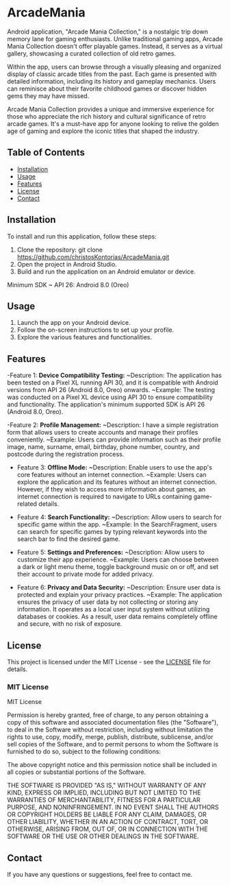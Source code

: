 # ArcadeMania

Android application, "Arcade Mania Collection," is a nostalgic trip down memory lane for gaming enthusiasts. Unlike traditional gaming apps, Arcade Mania Collection doesn't offer playable games. Instead, it serves as a virtual gallery, showcasing a curated collection of old retro games.

Within the app, users can browse through a visually pleasing and organized display of classic arcade titles from the past. Each game is presented with detailed information, including its history and gameplay mechanics. Users can reminisce about their favorite childhood games or discover hidden gems they may have missed.

Arcade Mania Collection provides a unique and immersive experience for those who appreciate the rich history and cultural significance of retro arcade games. It's a must-have app for anyone looking to relive the golden age of gaming and explore the iconic titles that shaped the industry.

## Table of Contents

- [Installation](#installation)
- [Usage](#usage)
- [Features](#features)
- [License](#license)
- [Contact](#contact)

## Installation

To install and run this application, follow these steps:

1. Clone the repository: git clone https://github.com/christosKontorias/ArcadeMania.git
2. Open the project in Android Studio.
3. Build and run the application on an Android emulator or device.

Minimum SDK ~ API 26: Android 8.0 (Oreo)

## Usage

1. Launch the app on your Android device.
2. Follow the on-screen instructions to set up your profile.
3. Explore the various features and functionalities.

## Features

-Feature 1: **Device Compatibility Testing:**
  ~Description: The application has been tested on a Pixel XL running API 30, and it is compatible with Android versions from API 26 (Android 8.0, Oreo) onwards.
  ~Example: The testing was conducted on a Pixel XL device using API 30 to ensure compatibility and functionality. The application's minimum supported SDK is API 26 (Android 8.0, Oreo).

-Feature 2: **Profile Management:**
  ~Description: I have a simple registration form that allows users to create accounts and manage their profiles conveniently.
  ~Example: Users can provide information such as their profile image, name, surname, email, birthday, phone number, country, and postcode during the registration process.
  
- Feature 3: **Offline Mode:**
   ~Description: Enable users to use the app's core features without an internet connection.
   ~Example: Users can explore the application and its features without an internet connection. However, if they wish to access more information about games, an internet connection is required to navigate to URLs containing game-related details.

- Feature 4: **Search Functionality:**
   ~Description: Allow users to search for specific game within the app.
   ~Example: In the SearchFragment, users can search for specific games by typing relevant keywords into the search bar to find the desired game.

- Feature 5: **Settings and Preferences:**
   ~Description: Allow users to customize their app experience.
   ~Example: Users can choose between a dark or light menu theme, toggle background music on or off, and set their account to private mode for added privacy.

- Feature 6: **Privacy and Data Security:**
   ~Description: Ensure user data is protected and explain your privacy practices.
   ~Example:  The application ensures the privacy of user data by not collecting or storing any information. It operates as a local user input system without utilizing databases or cookies. As a result, user data remains completely offline and secure, with no risk of exposure.

## License

This project is licensed under the MIT License - see the [LICENSE](LICENSE) file for details.

### MIT License

MIT License

Permission is hereby granted, free of charge, to any person obtaining a copy of this software and associated documentation files (the "Software"), to deal in the Software without restriction, including without limitation the rights to use, copy, modify, merge, publish, distribute, sublicense, and/or sell copies of the Software, and to permit persons to whom the Software is furnished to do so, subject to the following conditions:

The above copyright notice and this permission notice shall be included in all copies or substantial portions of the Software.

THE SOFTWARE IS PROVIDED "AS IS," WITHOUT WARRANTY OF ANY KIND, EXPRESS OR IMPLIED, INCLUDING BUT NOT LIMITED TO THE WARRANTIES OF MERCHANTABILITY, FITNESS FOR A PARTICULAR PURPOSE, AND NONINFRINGEMENT. IN NO EVENT SHALL THE AUTHORS OR COPYRIGHT HOLDERS BE LIABLE FOR ANY CLAIM, DAMAGES, OR OTHER LIABILITY, WHETHER IN AN ACTION OF CONTRACT, TORT, OR OTHERWISE, ARISING FROM, OUT OF, OR IN CONNECTION WITH THE SOFTWARE OR THE USE OR OTHER DEALINGS IN THE SOFTWARE.


## Contact

If you have any questions or suggestions, feel free to contact me.
